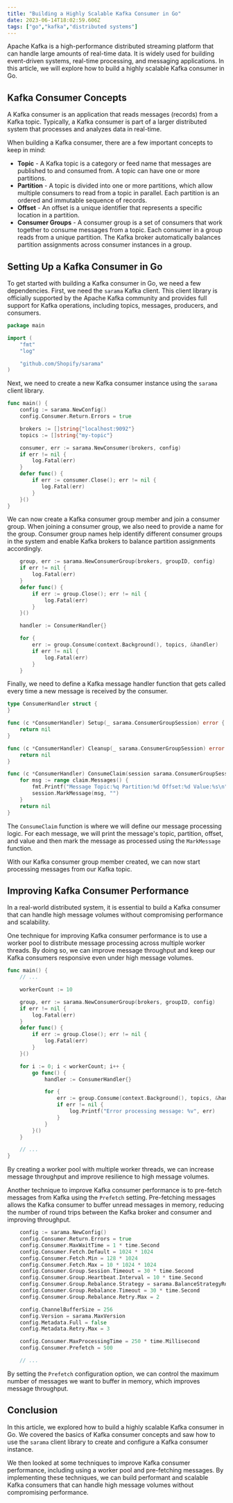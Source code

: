 ```yaml
---
title: "Building a Highly Scalable Kafka Consumer in Go"
date: 2023-06-14T18:02:59.606Z
tags: ["go","kafka","distributed systems"]
---
```




Apache Kafka is a high-performance distributed streaming platform that can handle large amounts of real-time data. It is widely used for building event-driven systems, real-time processing, and messaging applications. In this article, we will explore how to build a highly scalable Kafka consumer in Go.

## Kafka Consumer Concepts

A Kafka consumer is an application that reads messages (records) from a Kafka topic. Typically, a Kafka consumer is part of a larger distributed system that processes and analyzes data in real-time. 

When building a Kafka consumer, there are a few important concepts to keep in mind:

- **Topic** - A Kafka topic is a category or feed name that messages are published to and consumed from. A topic can have one or more partitions.
- **Partition** - A topic is divided into one or more partitions, which allow multiple consumers to read from a topic in parallel. Each partition is an ordered and immutable sequence of records.
- **Offset** - An offset is a unique identifier that represents a specific location in a partition.
- **Consumer Groups** - A consumer group is a set of consumers that work together to consume messages from a topic. Each consumer in a group reads from a unique partition. The Kafka broker automatically balances partition assignments across consumer instances in a group.

## Setting Up a Kafka Consumer in Go

To get started with building a Kafka consumer in Go, we need a few dependencies. First, we need the `sarama` Kafka client. This client library is officially supported by the Apache Kafka community and provides full support for Kafka operations, including topics, messages, producers, and consumers.

```go
package main

import (
    "fmt"
    "log"

    "github.com/Shopify/sarama"
)
```

Next, we need to create a new Kafka consumer instance using the `sarama` client library.

```go
func main() {
    config := sarama.NewConfig()
    config.Consumer.Return.Errors = true

    brokers := []string{"localhost:9092"}
    topics := []string{"my-topic"}

    consumer, err := sarama.NewConsumer(brokers, config)
    if err != nil {
        log.Fatal(err)
    }
    defer func() {
        if err := consumer.Close(); err != nil {
           log.Fatal(err)
        }
    }()
}
```

We can now create a Kafka consumer group member and join a consumer group. When joining a consumer group, we also need to provide a name for the group. Consumer group names help identify different consumer groups in the system and enable Kafka brokers to balance partition assignments accordingly.

```go
    group, err := sarama.NewConsumerGroup(brokers, groupID, config)
    if err != nil {
        log.Fatal(err)
    }
    defer func() {
        if err := group.Close(); err != nil {
            log.Fatal(err)
        }
    }()

    handler := ConsumerHandler{}

    for {
        err := group.Consume(context.Background(), topics, &handler)
        if err != nil {
            log.Fatal(err)
        }
    }
```

Finally, we need to define a Kafka message handler function that gets called every time a new message is received by the consumer. 

```go
type ConsumerHandler struct {
}

func (c *ConsumerHandler) Setup(_ sarama.ConsumerGroupSession) error {
    return nil
}

func (c *ConsumerHandler) Cleanup(_ sarama.ConsumerGroupSession) error {
    return nil
}

func (c *ConsumerHandler) ConsumeClaim(session sarama.ConsumerGroupSession, claim sarama.ConsumerGroupClaim) error {
    for msg := range claim.Messages() {
        fmt.Printf("Message Topic:%q Partition:%d Offset:%d Value:%s\n", msg.Topic, msg.Partition, msg.Offset, string(msg.Value))
        session.MarkMessage(msg, "")
    }
    return nil
}
```

The `ConsumeClaim` function is where we will define our message processing logic. For each message, we will print the message's topic, partition, offset, and value and then mark the message as processed using the `MarkMessage` function.

With our Kafka consumer group member created, we can now start processing messages from our Kafka topic.

## Improving Kafka Consumer Performance

In a real-world distributed system, it is essential to build a Kafka consumer that can handle high message volumes without compromising performance and scalability.

One technique for improving Kafka consumer performance is to use a worker pool to distribute message processing across multiple worker threads. By doing so, we can improve message throughput and keep our Kafka consumers responsive even under high message volumes.

```go
func main() {
    // ...

    workerCount := 10

    group, err := sarama.NewConsumerGroup(brokers, groupID, config)
    if err != nil {
        log.Fatal(err)
    }
    defer func() {
        if err := group.Close(); err != nil {
            log.Fatal(err)
        }
    }()

    for i := 0; i < workerCount; i++ {
        go func() {
            handler := ConsumerHandler{}

            for {
                err := group.Consume(context.Background(), topics, &handler)
                if err != nil {
                    log.Printf("Error processing message: %v", err)
                }
            }
        }()
    }

    // ...
}
```

By creating a worker pool with multiple worker threads, we can increase message throughput and improve resilience to high message volumes.

Another technique to improve Kafka consumer performance is to pre-fetch messages from Kafka using the `Prefetch` setting. Pre-fetching messages allows the Kafka consumer to buffer unread messages in memory, reducing the number of round trips between the Kafka broker and consumer and improving throughput.

```go
    config := sarama.NewConfig()
    config.Consumer.Return.Errors = true
    config.Consumer.MaxWaitTime = 1 * time.Second
    config.Consumer.Fetch.Default = 1024 * 1024
    config.Consumer.Fetch.Min = 128 * 1024
    config.Consumer.Fetch.Max = 10 * 1024 * 1024
    config.Consumer.Group.Session.Timeout = 30 * time.Second
    config.Consumer.Group.Heartbeat.Interval = 10 * time.Second
    config.Consumer.Group.Rebalance.Strategy = sarama.BalanceStrategyRoundRobin
    config.Consumer.Group.Rebalance.Timeout = 30 * time.Second
    config.Consumer.Group.Rebalance.Retry.Max = 2

    config.ChannelBufferSize = 256
    config.Version = sarama.MaxVersion
    config.Metadata.Full = false
    config.Metadata.Retry.Max = 3

    config.Consumer.MaxProcessingTime = 250 * time.Millisecond
    config.Consumer.Prefetch = 500

    // ...
```

By setting the `Prefetch` configuration option, we can control the maximum number of messages we want to buffer in memory, which improves message throughput.

## Conclusion

In this article, we explored how to build a highly scalable Kafka consumer in Go. We covered the basics of Kafka consumer concepts and saw how to use the `sarama` client library to create and configure a Kafka consumer instance.

We then looked at some techniques to improve Kafka consumer performance, including using a worker pool and pre-fetching messages. By implementing these techniques, we can build performant and scalable Kafka consumers that can handle high message volumes without compromising performance.